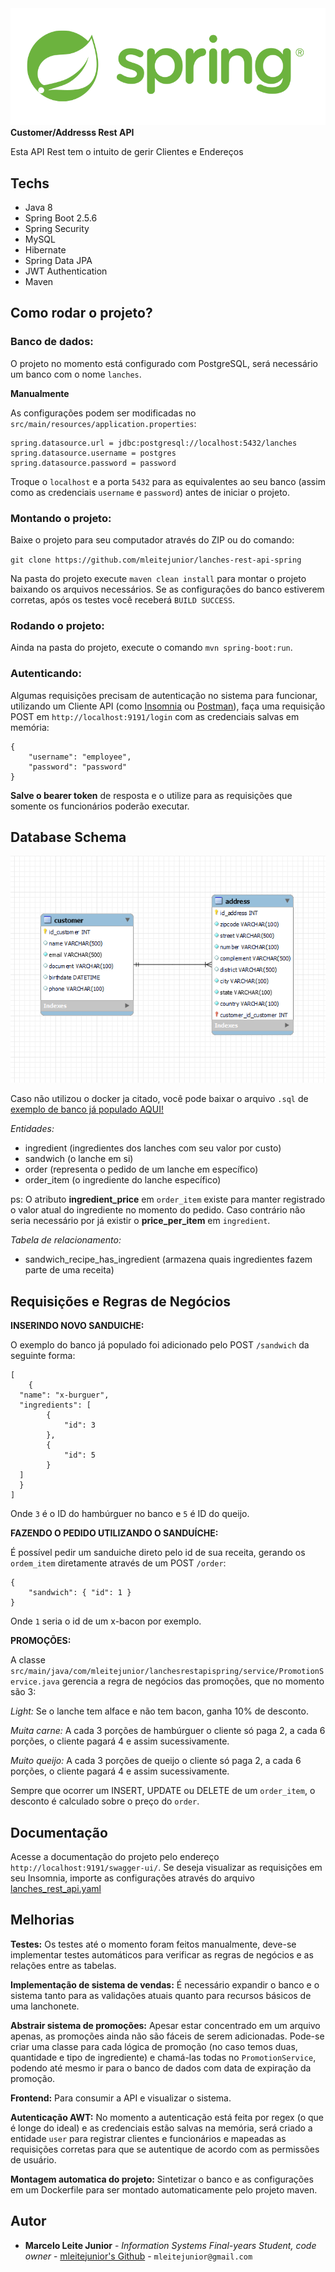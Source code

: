 <img src="https://raw.githubusercontent.com/mleitejunior/spring-customer-address-mysql/master/readme_resources/logo.png" title="Spring logo" alt="Spring Rest API">
<b>Customer/Addresss Rest API</b>

Esta API Rest tem o intuito de gerir Clientes e Endereços

## Techs
- Java 8
- Spring Boot 2.5.6
- Spring Security
- MySQL
- Hibernate
- Spring Data JPA
- JWT Authentication
- Maven

## Como rodar o projeto?

### Banco de dados:

O projeto no momento está configurado com PostgreSQL, será necessário um banco com o nome `lanches`.

**Manualmente**

As configurações podem ser modificadas no `src/main/resources/application.properties`:

```
spring.datasource.url = jdbc:postgresql://localhost:5432/lanches
spring.datasource.username = postgres
spring.datasource.password = password
```

Troque o `localhost` e a porta `5432` para as equivalentes ao seu banco (assim como as credenciais `username` e `password`) antes de iniciar o projeto.

### Montando o projeto:

Baixe o projeto para seu computador através do ZIP ou do comando:

`git clone https://github.com/mleitejunior/lanches-rest-api-spring`

Na pasta do projeto execute `maven clean install` para montar o projeto baixando os arquivos necessários. Se as configurações do banco estiverem corretas, após os testes você receberá `BUILD SUCCESS`.

### Rodando o projeto:

Ainda na pasta do projeto, execute o comando `mvn spring-boot:run`.

### Autenticando:

Algumas requisições precisam de autenticação no sistema para funcionar, utilizando um Cliente API (como [Insomnia](https://insomnia.rest/download/) ou [Postman](https://www.postman.com/downloads/)), faça uma requisição POST em `http://localhost:9191/login` com as credenciais salvas em memória:

```
{
	"username": "employee",
	"password": "password"
}
```

**Salve o bearer token** de resposta e o utilize para as requisições que somente os funcionários poderão executar.


## Database Schema

![](https://raw.githubusercontent.com/mleitejunior/spring-customer-address-mysql/master/readme_resources/mer.png)

Caso não utilizou o docker ja citado, você pode baixar o arquivo `.sql` de [exemplo de banco já populado AQUI!](https://raw.githubusercontent.com/mleitejunior/lanches-rest-api-spring/master/readme_resources/dump-lanches.sql)

*Entidades:*
- ingredient (ingredientes dos lanches com seu valor por custo)
- sandwich (o lanche em si)
- order (representa o pedido de um lanche em específico)
- order_item (o ingrediente do lanche específico)

ps: O atributo **ingredient_price** em `order_item` existe para manter registrado o valor atual do ingrediente no momento do pedido. Caso contrário não seria necessário por já existir o **price_per_item** em `ingredient`.

*Tabela de relacionamento:*
- sandwich_recipe_has_ingredient (armazena quais ingredientes fazem parte de uma receita)

## Requisições e Regras de Negócios

**INSERINDO NOVO SANDUICHE:**

O exemplo do banco já populado foi adicionado pelo POST `/sandwich` da seguinte forma:
```
[
	{
  "name": "x-burguer",
  "ingredients": [
		{
			"id": 3
		},
		{
			"id": 5
		}
  ]
  }
]
```
Onde `3` é o ID do hambúrguer no banco e `5` é ID do queijo.


**FAZENDO O PEDIDO UTILIZANDO O SANDUÍCHE:**

É possível pedir um sanduiche direto pelo id de sua receita, gerando os `ordem_item` diretamente através de um POST `/order`:
```
{
	"sandwich": { "id": 1 }
}
```

Onde `1` seria o id de um x-bacon por exemplo.


**PROMOÇÕES:**

A classe `src/main/java/com/mleitejunior/lanchesrestapispring/service/PromotionService.java` gerencia a regra de negócios das promoções, que no momento são 3:

*Light:* Se o lanche tem alface e não tem bacon, ganha 10% de desconto.

*Muita carne:* A cada 3 porções de hambúrguer o cliente só paga 2, a cada 6 porções, o cliente pagará 4 e assim sucessivamente.

*Muito queijo:* A cada 3 porções de queijo o cliente só paga 2, a cada 6 porções, o cliente pagará 4 e assim sucessivamente.

Sempre que ocorrer um INSERT, UPDATE ou DELETE de um `order_item`, o desconto é calculado sobre o preço do `order`.

## Documentação

Acesse a documentação do projeto pelo endereço `http://localhost:9191/swagger-ui/`.
Se deseja visualizar as requisições em seu Insomnia, importe as configurações através do arquivo [lanches_rest_api.yaml](https://raw.githubusercontent.com/mleitejunior/lanches-rest-api-spring/master/readme_resources/lanches_rest_api.yaml)

## Melhorias

**Testes:**
Os testes até o momento foram feitos manualmente, deve-se implementar testes automáticos para verificar as regras de negócios e as relações entre as tabelas.

**Implementação de sistema de vendas:**
É necessário expandir o banco e o sistema tanto para as validações atuais quanto para recursos básicos de uma lanchonete.

**Abstrair sistema de promoções:**
Apesar estar concentrado em um arquivo apenas, as promoções ainda não são fáceis de serem adicionadas. Pode-se criar uma classe para cada lógica de promoção (no caso temos duas, quantidade e tipo de ingrediente) e chamá-las todas no `PromotionService`, podendo até mesmo ir para o banco de dados com data de expiração da promoção.

**Frontend:**
Para consumir a API e visualizar o sistema.

**Autenticação AWT:**
No momento a autenticação está feita por regex (o que é longe do ideal) e as credenciais estão salvas na memória, será criado a entidade `user` para registrar clientes e funcionários e mapeadas as requisições corretas para que se autentique de acordo com as permissões de usuário.

**Montagem automatica do projeto:**
Sintetizar o banco e as configurações em um Dockerfile para ser montado automaticamente pelo projeto maven.

## Autor
* **Marcelo Leite Junior** - *Information Systems Final-years Student, code owner* - [mleitejunior's Github](https://github.com/mleitejunior) - `mleitejunior@gmail.com`
